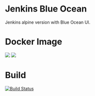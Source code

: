 # Jenkins Blue Ocean

Jenkins alpine version with Blue Ocean UI.

# Docker Image

[![](https://images.microbadger.com/badges/image/khristov/jenkins-blueocean.svg)](https://microbadger.com/images/khristov/jenkins-blueocean "Get your own image badge on microbadger.com") [![](https://images.microbadger.com/badges/version/khristov/jenkins-blueocean.svg)](https://microbadger.com/images/khristov/jenkins-blueocean "Get your own version badge on microbadger.com")

# Build

[![Build Status](https://travis-ci.org/kamilhristov/docker-jenkins-blueocean.svg?branch=master)](https://travis-ci.org/kamilhristov/docker-jenkins-blueocean) 

